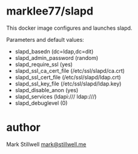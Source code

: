 marklee77/slapd
===============

This docker image configures and launches slapd.

Parameters and default values:

- slapd_basedn (dc=ldap,dc=dit)
- slapd_admin_password (random)
- slapd_require_ssl (yes)
- slapd_ssl_ca_cert_file (/etc/ssl/slapd/ca.crt)
- slapd_ssl_cert_file (/etc/ssl/slapd/ldap.crt)
- slapd_ssl_key_file (/etc/ssl/slapd/ldap.key)
- slapd_disable_anon (yes)
- slapd_services (ldapi:/// ldap:///)
- slapd_debuglevel (0)

author
======

Mark Stillwell <mark@stillwell.me>
